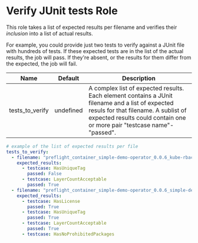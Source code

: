 # Verify JUnit tests Role

This role takes a list of expected results per filename and verifies their
_inclusion_ into a list of actual results.

For example, you could provide just two tests to verify against a JUnit file with hundreds of tests. If these expected tests are in the list of the actual results, the job will pass. If they're absent, or the results for them differ from the expected, the job will fail.

Name                | Default      | Description
------------------- | ------------ | -------------
tests\_to\_verify   | undefined    | A complex list of expected results. Each element contains a JUnit filename and a list of expected resuls for that filename. A sublist of expected results could contain one or more pair "testcase name"-"passed".

```yaml
# example of the list of expected results per file
tests_to_verify:
  - filename: "preflight_container_simple-demo-operator_0.0.6_kube-rbac-proxy_results-junit.xml"
    expected_results:
      - testcase: HasUniqueTag
        passed: False
      - testcase: LayerCountAcceptable
        passed: True
  - filename: "preflight_container_simple-demo-operator_0.0.6_simple-demo-operator_results-junit.xml"
    expected_results:
      - testcase: HasLicense
        passed: True
      - testcase: HasUniqueTag
        passed: True
      - testcase: LayerCountAcceptable
        passed: True
      - testcase: HasNoProhibitedPackages
```
